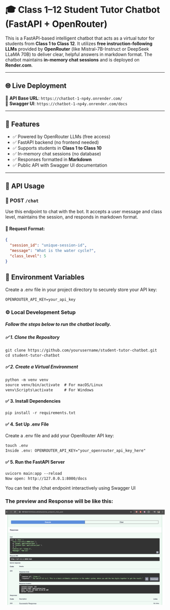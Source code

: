 # 🎓 Class 1–12 Student Tutor Chatbot (FastAPI + OpenRouter)

This is a FastAPI-based intelligent chatbot that acts as a virtual tutor for students from **Class 1 to Class 12**. It utilizes **free instruction-following LLMs** provided by **OpenRouter** (like Mistral-7B-Instruct or DeepSeek LLaMA 70B) to deliver clear, helpful answers in markdown format. The chatbot maintains **in-memory chat sessions** and is deployed on **Render.com**.

---

## 🌐 Live Deployment

🔗 **API Base URL**: `https://chatbot-1-np4y.onrender.com/`  
📘 **Swagger UI**: `https://chatbot-1-np4y.onrender.com/docs`  



---

## 🚀 Features

- ✅ Powered by OpenRouter LLMs (free access)
- ✅ FastAPI backend (no frontend needed)
- ✅ Supports students in **Class 1 to Class 10**
- ✅ In-memory chat sessions (no database)
- ✅ Responses formatted in **Markdown**
- ✅ Public API with Swagger UI documentation

---

## 🧠 API Usage

### 📩 POST `/chat`

Use this endpoint to chat with the bot. It accepts a user message and class level, maintains the session, and responds in markdown format.

#### 🔸 Request Format:

```json
{
  "session_id": "unique-session-id",
  "message": "What is the water cycle?",
  "class_level": 5
}
```


## 🔐 Environment Variables
Create a .env file in your project directory to securely store your API key:

```env
OPENROUTER_API_KEY=your_api_key
```

### ⚙️ Local Development Setup
##### Follow the steps below to run the chatbot locally.

##### ✅ 1. Clone the Repository
```
git clone https://github.com/yourusername/student-tutor-chatbot.git
cd student-tutor-chatbot
```

##### ✅ 2. Create a Virtual Environment

```
python -m venv venv
source venv/bin/activate  # For macOS/Linux
venv\Scripts\activate     # For Windows
```

#### ✅ 3. Install Dependencies
```
pip install -r requirements.txt
```

#### ✅ 4. Set Up .env File
Create a .env file and add your OpenRouter API key:

```
touch .env
Inside .env: OPENROUTER_API_KEY="your_openrouter_api_key_here"
```

#### ✅ 5. Run the FastAPI Server
```
uvicorn main:app --reload
Now open: http://127.0.0.1:8000/docs
```

You can test the /chat endpoint interactively using Swagger UI

### The preview and Response will be like this:

![Chatbot Screenshot](assets/SS.png)
